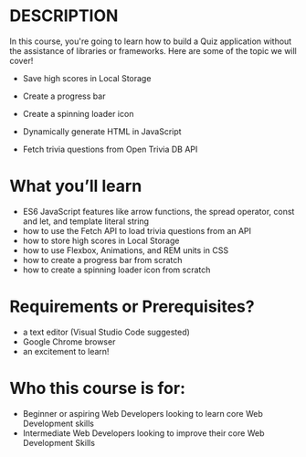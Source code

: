 # DESCRIPTION

In this course, you're going to learn how to build a Quiz application without the assistance 
of libraries or frameworks. Here are some of the topic we will cover!

* Save high scores in Local Storage

* Create a progress bar

* Create a spinning loader icon

* Dynamically generate HTML in JavaScript

* Fetch trivia questions from Open Trivia DB API

# What you’ll learn

* ES6 JavaScript features like arrow functions, the spread operator, const and let, and template literal string
* how to use the Fetch API to load trivia questions from an API
* how to store high scores in Local Storage
* how to use Flexbox, Animations, and REM units in CSS
* how to create a progress bar from scratch
* how to create a spinning loader icon from scratch

# Requirements or Prerequisites?

* a text editor (Visual Studio Code suggested)
* Google Chrome browser
* an excitement to learn!

# Who this course is for:

* Beginner or aspiring Web Developers looking to learn core Web Development skills
* Intermediate Web Developers looking to improve their core Web Development Skills
